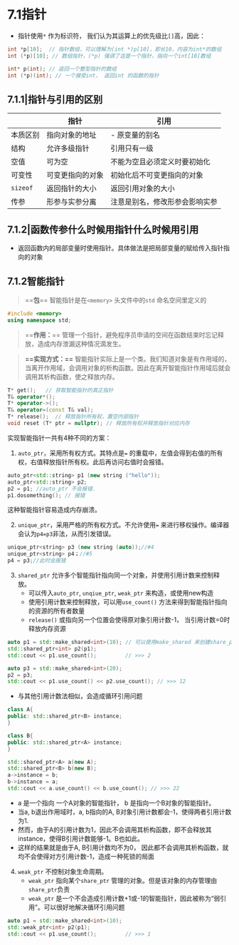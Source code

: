 # 7.1指针

- 指针使用`*` 作为标识符， 我们认为其运算上的优先级比`[]`高，因此：
```cpp
int *p[10];  // 指针数组，可以理解为(int *)p[10]，即长10，内容为int*的数组
int (*p)[10]; // 数组指针，(*p) 强调了这是一个指针，指向一个int[10]数组

int* p(int); // 返回一个整型指针的数组
int (*p)(int); // 一个接受int， 返回int 的函数的指针
```

## 7.1.1|指针与引用的区别

|          | 指针             | 引用                           |
| -------- | ---------------- | ------------------------------ |
| 本质区别 | 指向对象的地址   | - 原变量的别名                 |
| 结构     | 允许多级指针     | 引用只有一级                   |
| 空值     | 可为空           | 不能为空且必须定义时要初始化   |
| 可变性   | 可变更指向的对象 | 初始化后不可变更指向的对象     |
| `sizeof` | 返回指针的大小   | 返回引用对象的大小                 |
| 传参     | 形参与实参分离   | 注意是别名，修改形参会影响实参 |

## 7.1.2|函数传参什么时候用指针什么时候用引用

- 返回函数内的局部变量时使用指针。具体做法是把局部变量的赋给传入指针指向的对象


## 7.1.2智能指针

>==**包**==
>智能指针是在`<memory>` 头文件中的`std` 命名空间里定义的
```cpp
#include <memory>
using namespace std;
```

>==**作⽤：**==
>管理⼀个指针，避免程序员申请的空间在函数结束时忘记释放，造成内存泄漏这种情况滴发⽣。

>**==实现方式：==**
>智能指针实际上是一个类。我们知道对象是有作用域的，当离开作用域，会调用对象的析构函数。因此在离开智能指针作用域后就会调用其析构函数，使之释放内存。

```cpp
T* get();   // 获取智能指针的真正指针
T& operator*();  
T* operator->();
T& operator=(const T& val);
T* release();  // 释放指针所有权，置空内部指针
void reset (T* ptr = nullptr); // 释放所有权并释放指针对应内存
```

实现智能指针一共有4种不同的方案：
1. `auto_ptr`，采用所有权方式。其特点是`=` 的重载中，左值会得到右值的所有权，右值释放指针所有权。此后再访问右值时会报错。
```cpp
auto_ptr<std::string> p1 (new string ("hello"));
auto_ptr<std::string> p2;
p2 = p1; //auto_ptr 不会报错.
p1.dosomething(); // 报错
```
这种智能指针容易造成内存崩溃。

2. `unique_ptr`，采用严格的所有权方式。不允许使用`=` 来进行移权操作。编译器会认为`p4=p3`非法，从而引发错误。
```cpp
unique_ptr<string> p3 (new string (auto));//#4
unique_ptr<string> p4；//#5
p4 = p3;//此时会报错
```

3. `shared_ptr` 允许多个智能指针指向同一个对象，并使用引用计数来控制释放。
   - 可以传入`auto_ptr`, `unqiue_ptr`, `weak_ptr` 来构造，或使用new构造
   - 使用引用计数来控制释放，可以用`use_count()` 方法来得到智能指针指向的资源的所有者数量
   - `release()` 或指向另一个位置会使得原对象引用计数-1， 当引用计数=0时释放内存资源
```cpp
auto p1 = std::make_shared<int>(10); // 可以使用make_shared 来创建share_ptr
std::shared_ptr<int> p2(p1);
std::cout << p1.use_count();         // >>> 2

auto p3 = std::make_shared<int>(20);
p2 = p3;
std::cout << p1.use_count() << p2.use_count(); // >>> 12

```
- 与其他引用计数法相似，会造成循环引用问题
```cpp
class A{
public: std::shared_ptr<B> instance;
}

class B{
public: std::shared_ptr<A> instance;
}

std::shared_ptr<A> a(new A);
std::shared_ptr<B> b(new B);
a->instance = b;
b->instance = a;
std::cout << a.use_count() << b.use_count(); // >>> 22
```
  - a 是一个指向 一个A对象的智能指针， b 是指向一个B对象的智能指针。
  - 当a, b退出作用域时，a, b指向的A, B对象引用计数都会-1，使得两者引用计数为1.
  - 然而，由于A的引用计数为1，因此不会调用其析构函数，即不会释放其instance，使得B引用计数能够-1。B也如此。
  - 这样的结果就是由于A, B引用计数均不为0， 因此都不会调用其析构函数，就均不会使得对方引用计数-1，造成一种死锁的局面
  
4. `weak_ptr` 不控制对象生命周期。
   - `weak_ptr` 指向某个`share_ptr` 管理的对象。但是该对象的内存管理由`share_ptr`负责
   - `weak_ptr` 是一个不会造成引用计数+1或-1的智能指针，因此被称为“弱引用”。可以很好地解决循环引用问题
```cpp
auto p1 = std::make_shared<int>(10); 
std::weak_ptr<int> p2(p1);
std::cout << p1.use_count();         // >>> 1
```
